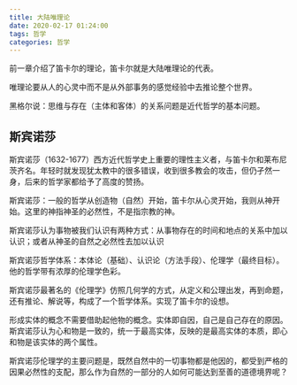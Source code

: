 ```yaml
---
title: 大陆唯理论
date: 2020-02-17 01:24:00
tags: 哲学
categories: 哲学
---
```


前一章介绍了笛卡尔的理论，笛卡尔就是大陆唯理论的代表。

唯理论要从人的心灵中而不是从外部事务的感觉经验中去推论整个世界。

黑格尔说：思维与存在（主体和客体）的关系问题是近代哲学的基本问题。

## 斯宾诺莎

斯宾诺莎（1632-1677）西方近代哲学史上重要的理性主义者，与笛卡尔和莱布尼茨齐名。年轻时就发现犹太教中的很多错误，收到很多教会的攻击，但仍孑然一身，后来的哲学家都给予了高度的赞扬。

斯宾诺莎：一般的哲学从创造物（自然）开始，笛卡尔从心灵开始，我则从神开始。这里的神指神圣的必然性，不是指宗教的神。

斯宾诺莎认为事物被我们认识有两种方式：从事物存在的时间和地点的关系中加以认识；或者从神圣的自然之必然性去加以认识

斯宾诺莎哲学体系：本体论（基础）、认识论（方法手段）、伦理学（最终目标）。他的哲学带有浓厚的伦理学色彩。

斯宾诺莎最著名的《伦理学》仿照几何学的方式，从定义和公理出发，再到命题，还有推论、解说等，构成了一个哲学体系。实现了笛卡尔的设想。

形成实体的概念不需要借助起他物的概念。实体即自因，自己是自己存在的原因。斯宾诺莎认为心和物是一致的，统一于最高实体，反映的是最高实体的本质，即心和物是该实体的两个属性。

斯宾诺莎伦理学的主要问题是，既然自然中的一切事物都是他因的，都受到严格的因果必然性的支配，那么作为自然的一部分的人如何可能达到至善的道德境界呢？
